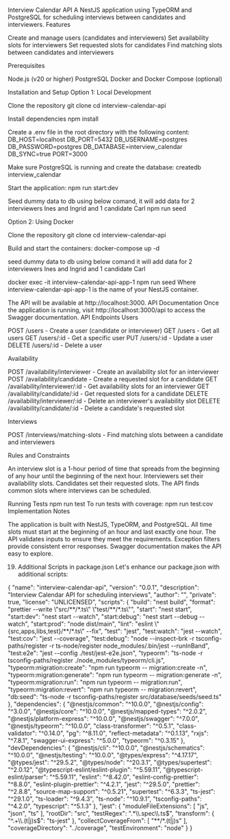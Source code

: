 Interview Calendar API
A NestJS application using TypeORM and PostgreSQL for scheduling interviews between candidates and interviewers.
Features

Create and manage users (candidates and interviewers)
Set availability slots for interviewers
Set requested slots for candidates
Find matching slots between candidates and interviewers

Prerequisites

Node.js (v20 or higher)
PostgreSQL
Docker and Docker Compose (optional)

Installation and Setup
Option 1: Local Development

Clone the repository
git clone <repository-url>
cd interview-calendar-api

Install dependencies
npm install

Create a .env file in the root directory with the following content:
DB_HOST=localhost
DB_PORT=5432
DB_USERNAME=postgres
DB_PASSWORD=postgres
DB_DATABASE=interview_calendar
DB_SYNC=true
PORT=3000

Make sure PostgreSQL is running and create the database:
createdb interview_calendar

Start the application:
npm run start:dev

Seed dummy data to db using below comand, it will add data for 2 interviewers Ines and Ingrid and 1 candidate Carl
npm run seed

Option 2: Using Docker

Clone the repository
git clone <repository-url>
cd interview-calendar-api

Build and start the containers:
docker-compose up -d 

seed dummy data to db using below comand it will add data for 2 interviewers Ines and Ingrid and 1 candidate Carl

docker exec -it interview-calendar-api-app-1 npm run seed
Where interview-calendar-api-app-1 is the name of your NestJS container.


The API will be available at http://localhost:3000.
API Documentation
Once the application is running, visit http://localhost:3000/api to access the Swagger documentation.
API Endpoints
Users

POST /users - Create a user (candidate or interviewer)
GET /users - Get all users
GET /users/:id - Get a specific user
PUT /users/:id - Update a user
DELETE /users/:id - Delete a user

Availability

POST /availability/interviewer - Create an availability slot for an interviewer
POST /availability/candidate - Create a requested slot for a candidate
GET /availability/interviewer/:id - Get availability slots for an interviewer
GET /availability/candidate/:id - Get requested slots for a candidate
DELETE /availability/interviewer/:id - Delete an interviewer's availability slot
DELETE /availability/candidate/:id - Delete a candidate's requested slot

Interviews

POST /interviews/matching-slots - Find matching slots between a candidate and interviewers

Rules and Constraints

An interview slot is a 1-hour period of time that spreads from the beginning of any hour until the beginning of the next hour.
Interviewers set their availability slots.
Candidates set their requested slots.
The API finds common slots where interviews can be scheduled.

Running Tests
npm run test
To run tests with coverage:
npm run test:cov
Implementation Notes

The application is built with NestJS, TypeORM, and PostgreSQL.
All time slots must start at the beginning of an hour and last exactly one hour.
The API validates inputs to ensure they meet the requirements.
Exception filters provide consistent error responses.
Swagger documentation makes the API easy to explore.
</artifact>


19. Additional Scripts in package.json
Let's enhance our package.json with additional scripts:
<artifact>
<antArtifact identifier="package-json" title="package.json" type="application/vnd.ant.code" language="json">
{
  "name": "interview-calendar-api",
  "version": "0.0.1",
  "description": "Interview Calendar API for scheduling interviews",
  "author": "",
  "private": true,
  "license": "UNLICENSED",
  "scripts": {
    "build": "nest build",
    "format": "prettier --write \"src/**/*.ts\" \"test/**/*.ts\"",
    "start": "nest start",
    "start:dev": "nest start --watch",
    "start:debug": "nest start --debug --watch",
    "start:prod": "node dist/main",
    "lint": "eslint \"{src,apps,libs,test}/**/*.ts\" --fix",
    "test": "jest",
    "test:watch": "jest --watch",
    "test:cov": "jest --coverage",
    "test:debug": "node --inspect-brk -r tsconfig-paths/register -r ts-node/register node_modules/.bin/jest --runInBand",
    "test:e2e": "jest --config ./test/jest-e2e.json",
    "typeorm": "ts-node -r tsconfig-paths/register ./node_modules/typeorm/cli.js",
    "typeorm:migration:create": "npm run typeorm -- migration:create -n",
    "typeorm:migration:generate": "npm run typeorm -- migration:generate -n",
    "typeorm:migration:run": "npm run typeorm -- migration:run",
    "typeorm:migration:revert": "npm run typeorm -- migration:revert",
    "db:seed": "ts-node -r tsconfig-paths/register src/database/seeds/seed.ts"
  },
  "dependencies": {
    "@nestjs/common": "^10.0.0",
    "@nestjs/config": "^3.0.0",
    "@nestjs/core": "^10.0.0",
    "@nestjs/mapped-types": "^2.0.2",
    "@nestjs/platform-express": "^10.0.0",
    "@nestjs/swagger": "^7.0.0",
    "@nestjs/typeorm": "^10.0.0",
    "class-transformer": "^0.5.1",
    "class-validator": "^0.14.0",
    "pg": "^8.11.0",
    "reflect-metadata": "^0.1.13",
    "rxjs": "^7.8.1",
    "swagger-ui-express": "^5.0.0",
    "typeorm": "^0.3.15"
  },
  "devDependencies": {
    "@nestjs/cli": "^10.0.0",
    "@nestjs/schematics": "^10.0.0",
    "@nestjs/testing": "^10.0.0",
    "@types/express": "^4.17.17",
    "@types/jest": "^29.5.2",
    "@types/node": "^20.3.1",
    "@types/supertest": "^2.0.12",
    "@typescript-eslint/eslint-plugin": "^5.59.11",
    "@typescript-eslint/parser": "^5.59.11",
    "eslint": "^8.42.0",
    "eslint-config-prettier": "^8.8.0",
    "eslint-plugin-prettier": "^4.2.1",
    "jest": "^29.5.0",
    "prettier": "^2.8.8",
    "source-map-support": "^0.5.21",
    "supertest": "^6.3.3",
    "ts-jest": "^29.1.0",
    "ts-loader": "^9.4.3",
    "ts-node": "^10.9.1",
    "tsconfig-paths": "^4.2.0",
    "typescript": "^5.1.3"
  },
  "jest": {
    "moduleFileExtensions": [
      "js",
      "json",
      "ts"
    ],
    "rootDir": "src",
    "testRegex": ".*\\.spec\\.ts$",
    "transform": {
      "^.+\\.(t|j)s$": "ts-jest"
    },
    "collectCoverageFrom": [
      "**/*.(t|j)s"
    ],
    "coverageDirectory": "../coverage",
    "testEnvironment": "node"
  }
}